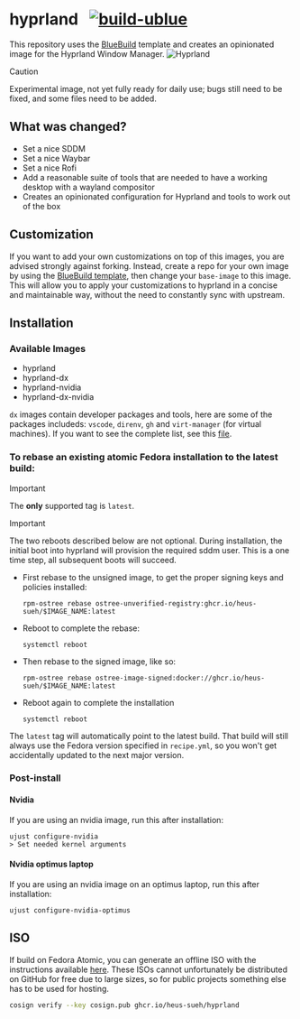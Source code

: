 # hyprland &nbsp; [![build-ublue](https://github.com/heus-sueh/hyprland/actions/workflows/build.yml/badge.svg)](https://github.com/heus-sueh/hyprland-blue/actions/workflows/build.yml)

This repository uses the [BlueBuild](https://blue-build.org/) template and creates an opinionated image for the Hyprland Window Manager.
![Hyprland](https://take-me-to.space/YTTwG8KV.png)

> [!CAUTION]
Experimental image, not yet fully ready for daily use; bugs still need to be fixed, and some files need to be added.

## What was changed?
- Set a nice SDDM
- Set a nice Waybar
- Set a nice Rofi
- Add a reasonable suite of tools that are needed to have a working desktop with a wayland compositor 
- Creates an opinionated configuration for Hyprland and tools to work out of the box

## Customization

If you want to add your own customizations on top of this images, you are advised strongly against forking. Instead, create a repo for your own image by using the [BlueBuild template](https://github.com/blue-build/template), then change your `base-image` to this image. This will allow you to apply your customizations to hyprland in a concise and maintainable way, without the need to constantly sync with upstream. 

## Installation

### Available Images

- hyprland
- hyprland-dx
- hyprland-nvidia
- hyprland-dx-nvidia


`dx` images contain developer packages and tools, here are some of the packages includeds: `vscode`, `direnv`, `gh` and `virt-manager` (for virtual machines).
If you want to see the complete list, see this [file](https://github.com/Heus-Sueh/hyprland/blob/main/recipes/modules/developer.yml).

### To rebase an existing atomic Fedora installation to the latest build:

> [!IMPORTANT]
> The **only** supported tag is `latest`.

> [!IMPORTANT]
> The two reboots described below are not optional. During installation, the initial boot into hyprland will provision the required sddm user. This is a one time step, all subsequent boots will succeed.

- First rebase to the unsigned image, to get the proper signing keys and policies installed:
  ```
  rpm-ostree rebase ostree-unverified-registry:ghcr.io/heus-sueh/$IMAGE_NAME:latest
  ```
- Reboot to complete the rebase:
  ```
  systemctl reboot
  ```
- Then rebase to the signed image, like so:
  ```
  rpm-ostree rebase ostree-image-signed:docker://ghcr.io/heus-sueh/$IMAGE_NAME:latest
  ```
- Reboot again to complete the installation
  ```
  systemctl reboot
  ```

The `latest` tag will automatically point to the latest build. That build will still always use the Fedora version specified in `recipe.yml`, so you won't get accidentally updated to the next major version.

### Post-install

#### Nvidia
If you are using an nvidia image, run this after installation:

```
ujust configure-nvidia
> Set needed kernel arguments
```

#### Nvidia optimus laptop
If you are using an nvidia image on an optimus laptop, run this after installation:

```
ujust configure-nvidia-optimus
```

## ISO

If build on Fedora Atomic, you can generate an offline ISO with the instructions available [here](https://blue-build.org/learn/universal-blue/#fresh-install-from-an-iso). These ISOs cannot unfortunately be distributed on GitHub for free due to large sizes, so for public projects something else has to be used for hosting.


```bash
cosign verify --key cosign.pub ghcr.io/heus-sueh/hyprland
```
